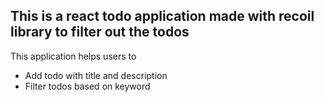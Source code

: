 ## This is a react todo application made with recoil library to filter out the todos

This application helps users to

- Add todo with title and description
- Filter todos based on keyword
